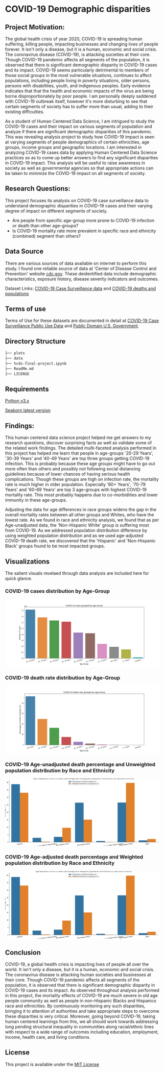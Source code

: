 
# COVID-19 Demographic disparities 

## Project Motivation:
The global health crisis of year 2020, COVID-19 is spreading human suffering, killing people, impacting businesses and changing lives of people forever. It isn't only a disease, but it is a human, economic and social crisis. The coronavirus disease (COVID-19), is attacking societies at their core. Though COVID-19 pandemic affects all segments of the population, it is observed that there is significant demographic disparity in COVID-19 cases and its impact. COVID-19 seems particularly detrimental to members of those social groups in the most vulnerable situations, continues to affect populations, including people living in poverty situations, older persons, persons with disabilities, youth, and indigenous peoples. Early evidence indicates that that the health and economic impacts of the virus are being borne disproportionately by poor people. I am personally deeply saddened with COVID-19 outbreak itself, however it's more disturbing to see that certain segments of society has to suffer more than usual, adding to their existing difficulties.

As a student of Human Centered Data Science, I am intrigued to study the COVID-19 cases and their impact on various segments of population and analyze if there are significant demographic disparities of this pandemic. This was revealing analysis project to study how COVID-19 impact is seen at varying segments of people demographics of certain ethnicities, age groups, income groups and geographic locations. I am interested in analyzing COVID-19 cases data by applying Human Centered Data Science practices so as to come up better answers to find any significant disparities in COVID-19 impact. This analysis will be useful to raise awareness in society as well as governmental agencies so that appropriate actions can be taken to minimize the COVID-19 impact on all segments of society. 


## Research Questions:  
This project focuses its analysis on COVID-19 case surveillance data to understand demographic disparities in COVID-19 cases and their varying degree of impact on different segments of society.

- Are people from specific age-group more prone to COVID-19 infection or death than other age-groups?
- Is COVID-19 mortality rate more prevalent in specific race and ethnicity (combined) segment than others?


## Data Source
There are various sources of data available on internet to perform this study. I found one reliable source of data at 'Center of Disease Control and Prevention' website [cdc.gov](https://www.cdc.gov/). These deidentified data include demographic characteristics, exposure history, disease severity indicators and outcomes.

Dataset Links: [COVID-19 Case Surveillance data](https://data.cdc.gov/Case-Surveillance/COVID-19-Case-Surveillance-Public-Use-Data/vbim-akqf/data) and [COVID-19 deaths and populations](https://data.cdc.gov/NCHS/Distribution-of-COVID-19-deaths-and-populations-by/jwta-jxbg/data) 

## Terms of use
Terms of Use for these datasets are documented in detail at [COVID-19 Case Surveillance Public Use Data](https://data.cdc.gov/Case-Surveillance/COVID-19-Case-Surveillance-Public-Use-Data/vbim-akqf/data) and [Public Domain U.S. Government](https://www.usa.gov/government-works).

## Directory Structure
```bash
├── plots
├── data
├── hcds-final-project.ipynb
├── ReadMe.md
├── LICENSE

```

## Requirements
[Python v3.x](https://www.python.org/)

[Seaborn latest version](https://seaborn.pydata.org/index.html)

## Findings:
This human centered data science project helped me get answers to my research questions, discover surprising facts as well as validate some of the related work findings. The detailed multi-faceted analysis performed in this project has helped me learn that people in age-groups '20-29 Years', '30-39 Years' and '40-49 Years' are top three groups getting COVID-19 infection. This is probably because these age groups might have to go out more often than others and possibly not following social distancing guidelines because of lower chances of having serious health complications. Though these groups are high on infection rate, the mortality rate is much higher in older population. Especially '80+ Years', '70-79 Years' and '60-69 Years' are top 3 age-groups with highest COVID-19 mortality rate. This most probably happens due to co-morbidities and lower immunity in these age-groups. 

Adjusting the data for age differences in race groups widens the gap in the overall mortality rates between all other groups and Whites, who have the lowest rate. As we found in race and ethnicity analysis, we found that as per Age-unadjusted data, the 'Non-Hispanic White' group is suffering most from COVID-19. As we addressed population distribution difference by using weighted population distribution and as we used age-adjusted COVID-19 death rate, we discovered that the 'Hispanic' and 'Non-Hispanic Black' groups found to be most impacted groups. 

## Visualizations
The salient visuals revelaed through data analysis are included here for quick glance.

### COVID-19 cases distribution by Age-Group

![COVID-19 cases distribution by Age-Group](https://github.com/amolduw/data-512-final/blob/main/data-512-final/plots/COVID-19%20cases%20grouped%20by%20Age-Group.png)

### COVID-19 death rate distribution by Age-Group

![COVID-19 death rate distribution by Age-Group](https://github.com/amolduw/data-512-final/blob/main/data-512-final/plots/COVID-19%20death%20rate%20grouped%20by%20Age-Group.png)

### COVID-19 Age-unadjusted death percentage and Unweighted population distribution by Race and Ethnicity

![COVID-19 Age-unadjusted death percentage and Unweighted population distribution by Race and Ethnicity](https://github.com/amolduw/data-512-final/blob/main/data-512-final/plots/Age%20unadjusted%20COVID-19%20death%20percentage%20and%20Unweighted%20population%20distribution%20by%20Race%20and%20Ethnicity.png)

### COVID-19 Age-adjusted death percentage and Weighted population distribution by Race and Ethnicity

![COVID-19 Age-unadjusted death percentage and Weighted population distribution by Race and Ethnicity](https://github.com/amolduw/data-512-final/blob/main/data-512-final/plots/Age-adjusted%20COVID-19%20death%20percentage%20and%20Weighted%20population%20distribution%20by%20Race%20and%20Ethnicity.png)

## Conclusion
COVID-19, a global health crisis is impacting lives of people all over the world. It isn't only a disease, but it is a human, economic and social crisis. The coronavirus disease is attacking human societies and businesses at their core. Though COVID-19 pandemic affects all segments of the population, it is observed that there is significant demographic disparity in COVID-19 cases and its impact. As observed throughout analysis performed in this project, the mortality effects of COVID-19 are much severe in old age people community as well as people in non-Hispanic Blacks and Hispanics race and ethnicities. By continuously monitoring any such disparities, bringing it to attention of authorities and take appropriate steps to overcome these disparities is very critical. Moreover, going beyond COVID-19, taking human centered learnings from this, we all should work towards addressing long pending structural inequality in communities along racial/ethnic lines with respect to a wide range of outcomes including education, employment, income, health care, and living conditions. 
  
## License
This project is available under the [MIT License](https://github.com/amolduw/data-512-final/blob/main/data-512-final/LICENSE)
